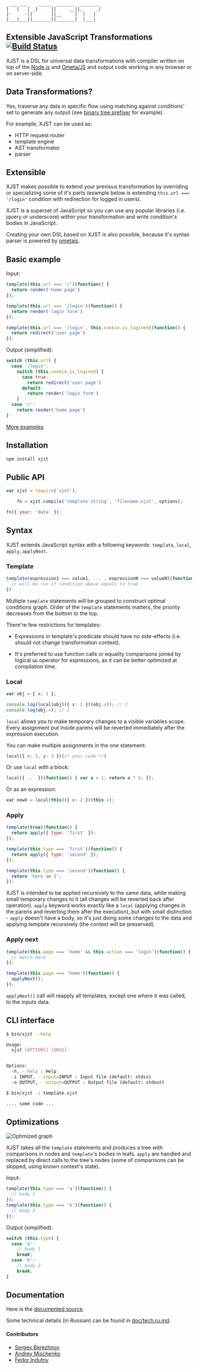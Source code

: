      ___ ___    _____  _______  _______
    |   |   | _|     ||     __||_     _|
    |-     -||       ||__     |  |   |
    |___|___||_______||_______|  |___|

## Extensible JavaScript Transformations [![Build Status](https://secure.travis-ci.org/veged/xjst.png)](http://travis-ci.org/veged/xjst)

XJST is a DSL for universal data transformations with compiler written on top of
the [Node.js][1] and [Ometa/JS][2] and output code working in any browser or on
server-side.

## Data Transformations?

Yes, traverse any data in specific flow using matching against conditions' set
to generate any output (see [binary tree prefixer][6] for example).

For example, XJST can be used as:

* HTTP request router
* template engine
* AST transformator
* parser

## Extensible

XJST makes possible to extend your previous transformation by overriding or
specializing some of it's parts (example below is extending
`this.url === '/login'` condition with redirection for logged in users).

XJST is a superset of JavaScript so you can use any popular libraries (i.e.
jquery or underscore) within your transformation and write condition's bodies in
JavaScript.

Creating your own DSL based on XJST is also possible, because it's syntax parser
is powered by [ometajs][2].

## Basic example

Input:

```javascript
template(this.url === '/')(function() {
  return render('home page')
});

template(this.url === '/login')(function() {
  return render('login form')
});

template(this.url === '/login', this.cookie.is_logined)(function() {
  return redirect('user page')
});
```

Output (simplified):

```javascript
switch (this.url) {
  case '/login':
    switch (this.cookie.is_logined) {
      case true:
        return redirect('user page')
      default:
        return render('login form')
    }
  case '/':
    return render('home page')
}
```

[More examples][5]

## Installation

```bash
npm install xjst
```

## Public API

```javascript
var xjst = require('xjst'),

    fn = xjst.compile('template string', 'filename.xjst', options);

fn({ your: 'data' });
```

## Syntax

XJST extends JavaScript syntax with a following keywords: `template`, `local`,
`apply`, `applyNext`.

### Template

```javascript
template(expression1 === value1, ... , expressionN === valueN)(function() {
  // will be run if condition above equals to true
})
```

Multiple `template` statements will be grouped to construct optimal conditions
graph. Order of the `template` statements matters, the priority decreases from
the bottom to the top.

There're few restrictions for templates:

*   Expressions in template's predicate should have no side-effects
    (i.e. should not change transformation context).

*   It's preferred to use function calls or equality comparisons joined by
    logical `&&` operator for expressions, as it can be better optimized at
    compilation time.

### Local

```javascript
var obj = { x: 1 };

console.log(local(obj)({ x: 2 })(obj.x)); // 2
console.log(obj.x); // 1
```

`local` allows you to make temporary changes to a visible variables scope. Every
assignment put inside parens will be reverted immediately after the expression
execution.

You can make multiple assignments in the one statement:

```javascript
local({ x: 2, y: 3 })(/* your code */)
```

Or use `local` with a block:

```javascript
local({ ... })(function() { var a = 1; return a * 2; });
```

Or as an expression:

```javascript
var newX = local(this)({ x: 2 })(this.x);
```

### Apply

```javascript
template(true)(function() {
  return apply({ type: 'first' });
});

template(this.type === 'first')(function() {
  return apply({ type: 'second' });
});

template(this.type === 'second')(function() {
  return 'here am I';
});
```

XJST is intended to be applied recursively to the same data, while making small
temporary changes to it (all changes will be reverted back after operation).
`apply` keyword works exactly like a `local` (applying changes in the parens and
reverting them after the execution), but with small distinction - `apply`
doesn't have a body, so it's just doing some changes to the data and applying
template recursively (the context will be preserved).

### Apply next

```javascript
template(this.page === 'home' && this.action === 'login')(function() {
  // match here
});

template(this.page === 'home')(function() {
  applyNext();
});
```

`applyNext()` call will reapply all templates, except one where it was called,
to the inputs data.

## CLI interface

```bash
$ bin/xjst --help

Usage:
  xjst [OPTIONS] [ARGS]


Options:
  -h, --help : Help
  -i INPUT, --input=INPUT : Input file (default: stdin)
  -o OUTPUT, --output=OUTPUT : Output file (default: stdout)

$ bin/xjst -i template.xjst

.... some code ...
```

## Optimizations

![Optimized graph][7]

XJST takes all the `template` statements and produces a tree with comparisons in
nodes and `template`'s bodies in leafs. `apply` are handled and replaced by
direct calls to the tree's nodes (some of comparisons can be skipped, using
known context's state).

Input:

```javascript
template(this.type === 'a')(function() {
  // body 1
});
template(this.type === 'b')(function() {
  // body 2
});
```

Output (simplified):

```javascript
switch (this.type) {
  case 'a':
    // body 1
    break;
  case 'b':
    // body 2
    break;
}
```

## Documentation

Here is the [documented source][3].

Some technical details (in Russian) can be found in [doc/tech.ru.md][4].

#### Contributors

* [Sergey Berezhnoy](https://github.com/veged)
* [Andrey Mischenko](https://github.com/druxa)
* [Fedor Indutny](https://github.com/indutny)

[1]: http://nodejs.org/
[2]: https://github.com/veged/ometa-js
[3]: http://veged.github.com/xjst/
[4]: https://github.com/veged/xjst/blob/master/doc/tech.ru.md
[5]: https://github.com/veged/xjst/tree/master/examples
[6]: https://github.com/veged/xjst/blob/master/examples/prefixer/source.xjst
[7]: https://github.com/veged/xjst/raw/master/graph.jpg "Optimized graph"


<!-- Yandex.Metrika counter -->
<img src="//mc.yandex.ru/watch/12831025" style="position:absolute; left:-9999px;" alt="" />
<!-- /Yandex.Metrika counter -->
